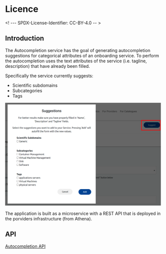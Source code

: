# Licence

<! --- SPDX-License-Identifier: CC-BY-4.0  -- >

## Introduction

The Autocompletion service has the goal of generating autocompletion suggestions for categorical attributes of an onboarding service. To perform the autocompletion uses the text attributes of the service (i.e. tagline, description) that have already been filled.

Specifically the service currently suggests:

- Scientific subdomains
- Subcategories
- Tags

![Autocompletion Example](assets/autocompletion_example.png)

The application is built as a microservice with a REST API that is deployed in the porviders infrastructure (from Athena).

## API

[Autocompletion API](https://app.swaggerhub.com/apis-docs/MikeXydas/Providers-Autocompletion/1.1.2)
